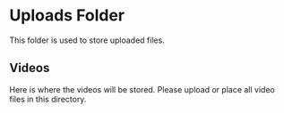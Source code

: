 # Uploads Folder

This folder is used to store uploaded files.

## Videos

Here is where the videos will be stored.
Please upload or place all video files in this directory.

